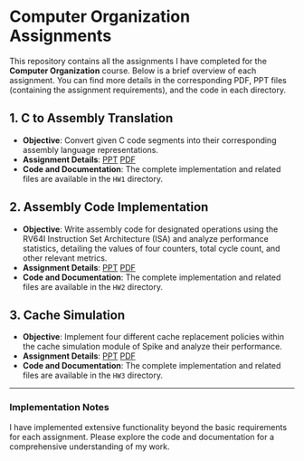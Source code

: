 # Computer Organization Assignments

This repository contains all the assignments I have completed for the **Computer Organization** course. Below is a brief overview of each assignment. You can find more details in the corresponding PDF, PPT files (containing the assignment requirements), and the code in each directory.

## 1. C to Assembly Translation
- **Objective**: Convert given C code segments into their corresponding assembly language representations.
- **Assignment Details**: [PPT](https://github.com/hsylin/Computer-Organization/raw/main/HW1/CO_2023_HW1.pptx)           [PDF](https://github.com/hsylin/Computer-Organization/blob/main/HW1/CO_2023_HW1.pdf)
- **Code and Documentation**: The complete implementation and related files are available in the `HW1` directory.

## 2. Assembly Code Implementation
- **Objective**: Write assembly code for designated operations using the RV64I Instruction Set Architecture (ISA) and analyze performance statistics, detailing the values of four counters, total cycle count, and other relevant metrics.
- **Assignment Details**: [PPT](https://github.com/hsylin/Computer-Organization/raw/main/HW2/CO_2023_HW2.pptx)           [PDF](https://github.com/hsylin/Computer-Organization/blob/main/HW2/CO_2023_HW2.pdf)
- **Code and Documentation**: The complete implementation and related files are available in the `HW2` directory.

## 3. Cache Simulation
- **Objective**: Implement four different cache replacement policies within the cache simulation module of Spike and analyze their performance.
- **Assignment Details**: [PPT](https://github.com/hsylin/Computer-Organization/raw/main/HW3/CO_2023_HW3.pptx)           [PDF](https://github.com/hsylin/Computer-Organization/blob/main/HW3/CO_2023_HW3.pdf)
- **Code and Documentation**: The complete implementation and related files are available in the `HW3` directory.

---

### Implementation Notes
I have implemented extensive functionality beyond the basic requirements for each assignment. Please explore the code and documentation for a comprehensive understanding of my work.

